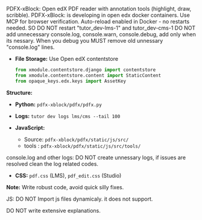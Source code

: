 PDFX-xBlock: Open edX PDF reader with annotation tools (highlight, draw, scribble).
PDFX-xBlock: is developing in open edx docker containers.
Use MCP for browser verification. Auto-reload enabled in Docker - no restarts needed. SO DO NOT restart "tutor_dev-lms-1" and tutor_dev-cms-1
DO NOT add unnecessary console.log,  console.warn, console.debug, add only when its nessary. When you debug you MUST remove old unnessary "console.log" lines.
* **File Storage:** Use Open edX contentstore
  ```python
  from xmodule.contentstore.django import contentstore
  from xmodule.contentstore.content import StaticContent
  from opaque_keys.edx.keys import AssetKey
  ```

**Structure:**

* **Python:** `pdfx-xblock/pdfx/pdfx.py`
* **Logs:** `tutor dev logs lms/cms --tail 100`

* **JavaScript:**
  * Source: `pdfx-xblock/pdfx/static/js/src/`
  * tools : `pdfx-xblock/pdfx/static/js/src/tools/`

console.log and other logs: DO NOT create unnessary logs, if issues are resolved clean the log related codes.

* **CSS:** `pdf.css` (LMS), `pdf_edit.css` (Studio)

**Note:** Write robust code, avoid quick silly fixes.

JS: DO NOT Import js files dynamicaly. it does not support.

DO NOT write extensive explanations.

